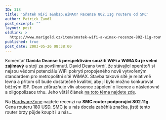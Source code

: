 ```yaml
---
ID: 318
title: 'Sňatek WiFi a&nbsp;WiMAX? Recenze 802.11g routeru od SMC'
author: Patrick Zandl
post_excerpt: ""
layout: post
oldlink: >
  https://www.marigold.cz/item/snatek-wifi-a-wimax-recenze-802-11g-routeru-od-smc
published: true
post_date: 2003-05-26 08:38:00
---
```

<p>
Komentář <STRONG>Davida Deanse k perspektivám soužití WiFi a WiMAXu je velmi zajímavý</STRONG> a stojí za povšimnutí. David Deans tvrdí, že stávající operátoři si nejsou vědomi potenciálu WiFi pokrytí propojeného nově vytvořeným standardem pro metropolitní sítě WiMAX. Stavba takové sítě je relativně levná a přitom síť bude dostatečně kvalitní, aby jí bylo možno konkurovat běžným ISP. Dean zdůrazňuje vliv absence zápolení o licence a následovné a oligopolizace trhu. Jeho větší článek <A href="http://geocities.com/dhdeans/comm6.htm" target=_blank>na toto téma najdete zde</A>. </p>

<p>
Na <A href="http://www.hardwarezone.com/news/news.hwz?cid=8&amp;aid=11511" target=_blank>HardwareZone</A> najdete recenzi na <STRONG>SMC router podporující 802.11g.</STRONG> Cena routeru 180 USD. SMC je u nás docela zaběhlá značka, jistě tento router brzy půjde koupit i u nás...</p>
